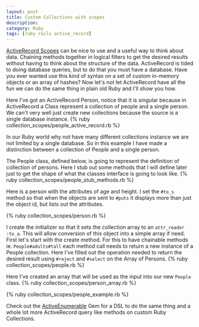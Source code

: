 ```yaml
---
layout: post
title: Custom Collections with scopes
description: 
category: Ruby
tags: [ruby rails active_record]
---
```

[ActiveRecord Scopes][] can be nice to use and a useful way to think about data. 
Chaining methods together in logical filters to get the desired results without having to think about the structure of the data.
ActiveRecord is tided to doing database queries, but to do that you must have a database. Have you ever wanted use this kind of syntax on a set of custom in-memory objects or an array of hashes?
Now let's not let ActiveRecord have all the fun we can do the same thing in plain old Ruby and I'll show you how.

Here I've got an ActiveRecord Person, notice that it is singular because in ActiveRecord a Class represent a collection of people and a single person.
We can't very well just create new collections because the source is a single database instance.
{% ruby collection_scopes/people_active_record.rb %}

In our Ruby world why not have many different collections instance we are not limited by a single database.
So in this example I have made a distinction between a collection of People and a single person. 

The People class, defined below, is going to represent the 
definition of collection of persons. Here I stub out some methods that I will define later just to get the shape of what the
classes interface is going to look like.
{% ruby collection_scopes/people_stub_methods.rb %}

Here is a person with the attributes of age and height. I set the `#to_s` method so that when the objects are sent to `#puts`
it displays more than just the object id, but lists out the attributes.

{% ruby collection_scopes/person.rb %}

I create the initializer so that it sets the collection array to an `attr_reader :to_a`. This will allow conversion of this object into a simple
array if need. First let's start with the create method. For this to have chainable methods ie. `People#adults#tall` each
method call needs to return a new instance of a People collection. Here I've filled out the operation needed to return
the desired result using `#reject` and `#select` on the Array of Persons. 
{% ruby collection_scopes/people.rb %}

Here I've created an array that will be used as the input into our new `People` class.
{% ruby collection_scopes/person_array.rb %}

{% ruby collection_scopes/people_example.rb %}

Check out the [ActiveEnumerable][] Gem for a DSL to do the same thing and a whole lot more ActiveRecord query like methods on custom Ruby Collections.

[ActiveRecord Scopes]: http://guides.rubyonrails.org/active_record_querying.html#scopes
[ActiveEnumerable]: https://github.com/zeisler/active_enumerable
